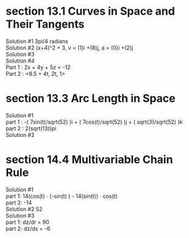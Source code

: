 # section 13.1 Curves in Space and Their Tangents
Solution #1 3pi/4 radians<br>
Solution #2 (x+4)^2 + 3, v = (1)i +(8)j, a = (0)i +(2)j<br>
Solution #3 <br>
Solution #4 <br>
Part 1 : 2x + 4y + 5z = -12 <br>
Part 2 : <8.5 + 4t, 2t, 1><br>

# section 13.3 Arc Length in Space
Solution #1<br>
part 1 : -( 7sin(t)/sqrt(52) )i + ( 7cos(t)/sqrt(52) )j + ( sqrt(3)/sqrt(52) )k<br>
part 2 : 2(sqrt(13))pi
<br>
Solution #2 

# section 14.4 Multivariable Chain Rule
Solution #1<br>
part 1: 14(cos(t) ⋅ (-sin(t) ) - 14(sin(t)) ⋅ cos(t)<br>
part 2: -14<br>
Solution #2 52<br>
Solution #3 <br>
part 1: dz/dr = 90<br>
part 2: dz/ds = -6 <br>
